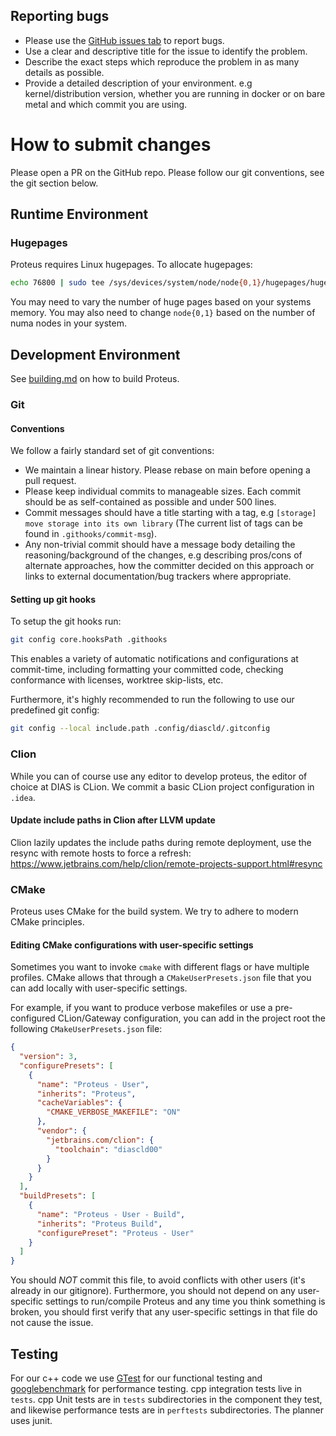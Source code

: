 ## Reporting bugs
- Please use the [GitHub issues tab](https://github.com/epfl-dias/proteus/issues) to report bugs.
- Use a clear and descriptive title for the issue to identify the problem.
- Describe the exact steps which reproduce the problem in as many details as possible. 
- Provide a detailed description of your environment. e.g kernel/distribution version, whether you are running in docker or on bare metal and which commit you are using.

# How to submit changes
Please open a PR on the GitHub repo. Please follow our git conventions, see the git section below.

## Runtime Environment
### Hugepages
Proteus requires Linux hugepages. To allocate hugepages:
```sh
echo 76800 | sudo tee /sys/devices/system/node/node{0,1}/hugepages/hugepages-2048kB/nr_hugepages
```
You may need to vary the number of huge pages based on your systems memory. You may also need to change `node{0,1}` based on the number of numa nodes in your system. 

## Development Environment
See [building.md](building.md) on how to build Proteus.

### Git
#### Conventions
We follow a fairly standard set of git conventions:
- We maintain a linear history. Please rebase on main before opening a pull request. 
- Please keep individual commits to manageable sizes. Each commit should be as self-contained as possible and under 500 lines.
- Commit messages should have a title starting with a tag, e.g `[storage] move storage into its own library`  (The current list of tags can be found in `.githooks/commit-msg`).
- Any non-trivial commit should have a message body detailing the reasoning/background of the changes, e.g describing pros/cons of alternate approaches, how the committer decided on this approach or links to external documentation/bug trackers where appropriate. 

#### Setting up git hooks

To setup the git hooks run:
```sh
git config core.hooksPath .githooks
```
This enables a variety of automatic notifications and configurations at commit-time, including formatting your committed code, checking conformance with licenses, worktree skip-lists, etc.

Furthermore, it's highly recommended to run the following to use our predefined git config:
```sh
git config --local include.path .config/diascld/.gitconfig
```

### Clion
While you can of course use any editor to develop proteus, the editor of choice at DIAS is CLion. We commit a basic CLion project configuration in `.idea`.

#### Update include paths in Clion after LLVM update
Clion lazily updates the include paths during remote deployment, use the resync with remote hosts to force a refresh: https://www.jetbrains.com/help/clion/remote-projects-support.html#resync

### CMake
Proteus uses CMake for the build system. We try to adhere to modern CMake principles. 

#### Editing CMake configurations with user-specific settings
Sometimes you want to invoke `cmake` with different flags or have multiple profiles.
CMake allows that through a `CMakeUserPresets.json` file that you can add locally with user-specific settings.

For example, if you want to produce verbose makefiles or use a pre-configured CLion/Gateway configuration, you can add in the project root the following `CMakeUserPresets.json` file:

```json
{
  "version": 3,
  "configurePresets": [
    {
      "name": "Proteus - User",
      "inherits": "Proteus",
      "cacheVariables": {
        "CMAKE_VERBOSE_MAKEFILE": "ON"
      },
      "vendor": {
        "jetbrains.com/clion": {
          "toolchain": "diascld00"
        }
      }
    }
  ],
  "buildPresets": [
    {
      "name": "Proteus - User - Build",
      "inherits": "Proteus Build",
      "configurePreset": "Proteus - User"
    }
  ]
}

```
You should *NOT* commit this file, to avoid conflicts with other users (it's already in our gitignore).
Furthermore, you should not depend on any user-specific settings to run/compile Proteus and any time you think something is broken, you should first verify that any user-specific settings in that file do not cause the issue.


## Testing
For our c++ code we use [GTest](https://github.com/google/googletest) for our functional testing and [googlebenchmark](https://github.com/google/benchmark) for performance testing.
cpp integration tests live in `tests`. cpp Unit tests are in `tests` subdirectories in the component they test, and likewise performance tests are in `perftests` subdirectories.
The planner uses junit. 